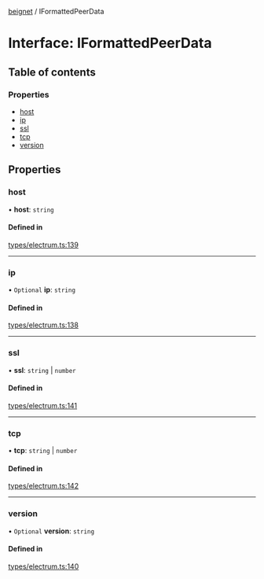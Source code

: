 [beignet](../README.md) / IFormattedPeerData

# Interface: IFormattedPeerData

## Table of contents

### Properties

- [host](IFormattedPeerData.md#host)
- [ip](IFormattedPeerData.md#ip)
- [ssl](IFormattedPeerData.md#ssl)
- [tcp](IFormattedPeerData.md#tcp)
- [version](IFormattedPeerData.md#version)

## Properties

### host

• **host**: `string`

#### Defined in

[types/electrum.ts:139](https://github.com/synonymdev/beignet/blob/88520f5/src/types/electrum.ts#L139)

___

### ip

• `Optional` **ip**: `string`

#### Defined in

[types/electrum.ts:138](https://github.com/synonymdev/beignet/blob/88520f5/src/types/electrum.ts#L138)

___

### ssl

• **ssl**: `string` \| `number`

#### Defined in

[types/electrum.ts:141](https://github.com/synonymdev/beignet/blob/88520f5/src/types/electrum.ts#L141)

___

### tcp

• **tcp**: `string` \| `number`

#### Defined in

[types/electrum.ts:142](https://github.com/synonymdev/beignet/blob/88520f5/src/types/electrum.ts#L142)

___

### version

• `Optional` **version**: `string`

#### Defined in

[types/electrum.ts:140](https://github.com/synonymdev/beignet/blob/88520f5/src/types/electrum.ts#L140)
